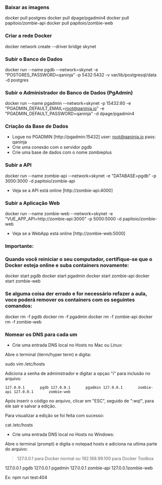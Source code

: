 ### Baixar as imagens

docker pull postgres
docker pull dpage/pgadmin4
​docker pull papitoio/zombie-api
​docker pull papitoio/zombie-web

### Criar a rede  Docker

docker network create --driver bridge skynet

###  Subir o Banco de Dados

docker run --name pgdb --network=skynet -e "POSTGRES_PASSWORD=qaninja" -p 5432:5432 -v var/lib/postgresql/data -d postgres

### Subir o Administrador do Banco de Dados (PgAdmin)

docker run --name pgadmin --network=skynet -p 15432:80 -e "PGADMIN_DEFAULT_EMAIL=root@qaninja.io" -e "PGADMIN_DEFAULT_PASSWORD=qaninja" -d dpage/pgadmin4

### Criação da Base de Dados

* Logue no PGADMIN [http://pgadmin:15432]
user: root@qaninja.io
pass: qaninja
* Crie uma conexão com o servidor pgdb
* Crie uma base de dados com o nome zombieplus


### Subir a API 

docker run --name zombie-api --network=skynet -e "DATABASE=pgdb" -p 3000:3000 -d papitoio/zombie-api


* Veja se a API está online [http://zombie-api:4000]

### Subir a Aplicação Web

docker run --name zombie-web --network=skynet -e "VUE_APP_API=http://zombie-api:3000" -p 5000:5000 -d papitoio/zombie-web


* Veja se a WebApp está online [http://zombie-web:5000]

### Importante:​
### Quando você reiniciar o seu computador, certifique-se que o Docker esteja online e suba containers​ novamente:

docker start pgdb
docker start pgadmin
​docker start zombie-api
​docker start zombie-web

### Se alguma coisa der errado e for necessário refazer a aula, voce poderá remover os containers com os seguintes comandos:

docker rm -f ​pgdb
docker rm -f ​pgadmin
docker rm -f ​zombie-api
docker rm -f ​zombie-web


### Nomear os DNS para cada um

* Crie uma entrada DNS local no Hosts no Mac ou Linux:

Abre o terminal (iterm/hyper term) e digita:

sudo vim /etc/hosts

Adiciona a senha de administrador e digitar a opçao "i" para inclusão no arquivo:


`
127.0.0.1       pgdb
127.0.0.1       pgadmin
127.0.0.1       zombie-api
127.0.0.1       ​zombie-web
`

Após inserir o código no arquivo, clicar em "ESC", seguido de ":wq!", para ele sair e salvar a edição.

Para visualizar a edição se foi feita com sucesso:

cat /etc/hosts


* Crie uma entrada DNS local no Hosts no Windows:

Abre o terminal (prompt) e digita o notepad hosts e adiciona na ultima parte do arquivo: 

> 127.0.0.1 para Docker normal ou 192.168.99.100 para Docker Toolbox

127.0.0.1       pgdb
127.0.0.1       pgadmin
127.0.0.1       zombie-api
127.0.0.1       ​zombie-web

Ex: npm run test:404